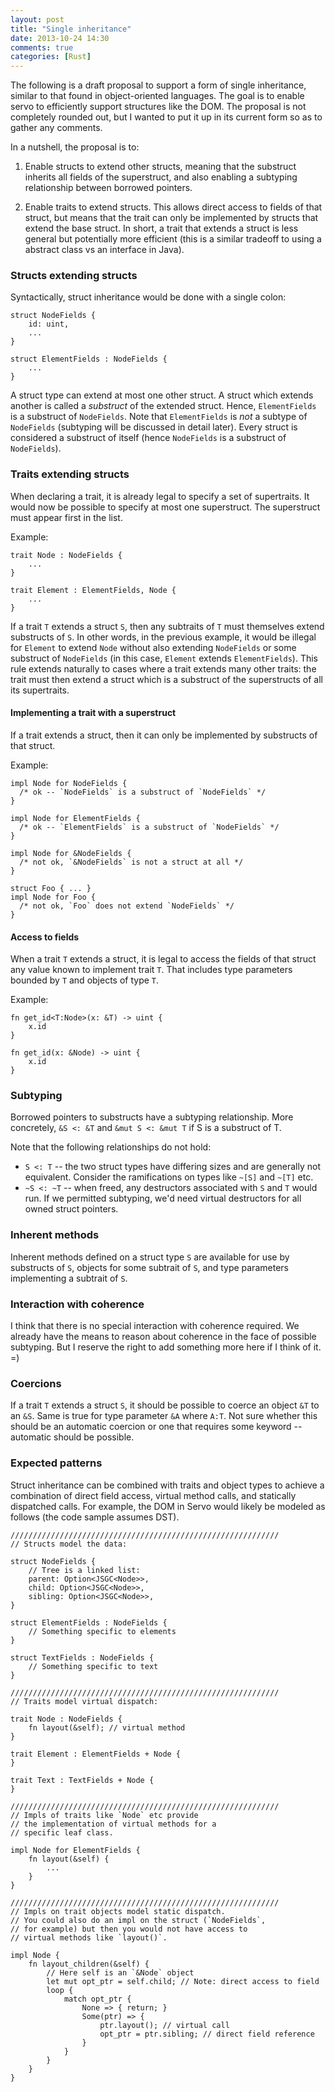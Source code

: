 ```yaml
---
layout: post
title: "Single inheritance"
date: 2013-10-24 14:30
comments: true
categories: [Rust]
---
```

The following is a draft proposal to support a form of single
inheritance, similar to that found in object-oriented languages. The
goal is to enable servo to efficiently support structures like the
DOM. The proposal is not completely rounded out, but I wanted to put
it up in its current form so as to gather any comments.

In a nutshell, the proposal is to:

1. Enable structs to extend other structs, meaning that the substruct
   inherits all fields of the superstruct, and also enabling a
   subtyping relationship between borrowed pointers.

2. Enable traits to extend structs. This allows direct access to
   fields of that struct, but means that the trait can only be
   implemented by structs that extend the base struct. In short, a
   trait that extends a struct is less general but potentially more
   efficient (this is a similar tradeoff to using a abstract class vs
   an interface in Java).
   
<!-- more -->

### Structs extending structs

Syntactically, struct inheritance would be done with a single colon:

```
struct NodeFields {
    id: uint,
    ...
}

struct ElementFields : NodeFields {
    ...
}
```

A struct type can extend at most one other struct. A struct which
extends another is called a *substruct* of the extended struct. Hence,
`ElementFields` is a substruct of `NodeFields`. Note that `ElementFields` is *not* a
subtype of `NodeFields` (subtyping will be discussed in detail later).
Every struct is considered a substruct of itself (hence `NodeFields` is a
substruct of `NodeFields`).

### Traits extending structs

When declaring a trait, it is already legal to specify a set of
supertraits. It would now be possible to specify at most one
superstruct. The superstruct must appear first in the list.

Example:

    trait Node : NodeFields {
        ...
    }
    
    trait Element : ElementFields, Node {
        ...
    }

If a trait `T` extends a struct `S`, then any subtraits of `T` must
themselves extend substructs of `S`. In other words, in the previous
example, it would be illegal for `Element` to extend `Node` without
also extending `NodeFields` or some substruct of `NodeFields` (in this case,
`Element` extends `ElementFields`). This rule extends naturally to cases
where a trait extends many other traits: the trait must then extend a
struct which is a substruct of the superstructs of all its
supertraits.

#### Implementing a trait with a superstruct

If a trait extends a struct, then it can only be implemented by
substructs of that struct.

Example:

    impl Node for NodeFields {
      /* ok -- `NodeFields` is a substruct of `NodeFields` */
    }
    
    impl Node for ElementFields {
      /* ok -- `ElementFields` is a substruct of `NodeFields` */
    }
    
    impl Node for &NodeFields {
      /* not ok, `&NodeFields` is not a struct at all */
    }
    
    struct Foo { ... }
    impl Node for Foo {
      /* not ok, `Foo` does not extend `NodeFields` */
    }

#### Access to fields

When a trait `T` extends a struct, it is legal to access the fields of
that struct any value known to implement trait `T`. That includes type
parameters bounded by `T` and objects of type `T`.

Example:

    fn get_id<T:Node>(x: &T) -> uint {
        x.id
    }
    
    fn get_id(x: &Node) -> uint {
        x.id
    }

### Subtyping

Borrowed pointers to substructs have a subtyping relationship. More
concretely, `&S <: &T` and `&mut S <: &mut T` if S is a substruct of
T.

Note that the following relationships do not hold:

- `S <: T` -- the two struct types have differing sizes and are generally not
  equivalent. Consider the ramifications on types like `~[S]` and `~[T]` etc.
- `~S <: ~T` -- when freed, any destructors associated with `S` and
  `T` would run. If we permitted subtyping, we'd need virtual
  destructors for all owned struct pointers.
  
### Inherent methods

Inherent methods defined on a struct type `S` are available for use by
substructs of `S`, objects for some subtrait of `S`, and type
parameters implementing a subtrait of `S`.

### Interaction with coherence

I think that there is no special interaction with coherence required.
We already have the means to reason about coherence in the face of
possible subtyping. But I reserve the right to add something more here
if I think of it. =)

### Coercions

If a trait `T` extends a struct `S`, it should be possible to coerce
an object `&T` to an `&S`. Same is true for type parameter `&A` where
`A:T`. Not sure whether this should be an automatic coercion or one
that requires some keyword -- automatic should be possible.

### Expected patterns

Struct inheritance can be combined with traits and object types to
achieve a combination of direct field access, virtual method calls,
and statically dispatched calls. For example, the DOM in Servo would
likely be modeled as follows (the code sample assumes DST).

    ////////////////////////////////////////////////////////////
    // Structs model the data:
    
    struct NodeFields {
        // Tree is a linked list:
        parent: Option<JSGC<Node>>,
        child: Option<JSGC<Node>>,
        sibling: Option<JSGC<Node>>,
    }
    
    struct ElementFields : NodeFields {
        // Something specific to elements
    }
    
    struct TextFields : NodeFields {
        // Something specific to text
    }
    
    ////////////////////////////////////////////////////////////
    // Traits model virtual dispatch:
    
    trait Node : NodeFields {
        fn layout(&self); // virtual method
    }
    
    trait Element : ElementFields + Node {
    }
    
    trait Text : TextFields + Node {
    }
    
    ////////////////////////////////////////////////////////////
    // Impls of traits like `Node` etc provide
    // the implementation of virtual methods for a
    // specific leaf class.
    
    impl Node for ElementFields {
        fn layout(&self) {
            ...
        }
    }
    
    ////////////////////////////////////////////////////////////
    // Impls on trait objects model static dispatch.
    // You could also do an impl on the struct (`NodeFields`,
    // for example) but then you would not have access to
    // virtual methods like `layout()`.
    
    impl Node {
        fn layout_children(&self) {
            // Here self is an `&Node` object
            let mut opt_ptr = self.child; // Note: direct access to field
            loop {
                match opt_ptr {
                    None => { return; }
                    Some(ptr) => {
                        ptr.layout(); // virtual call
                        opt_ptr = ptr.sibling; // direct field reference
                    }
                }
            }
        }
    }

